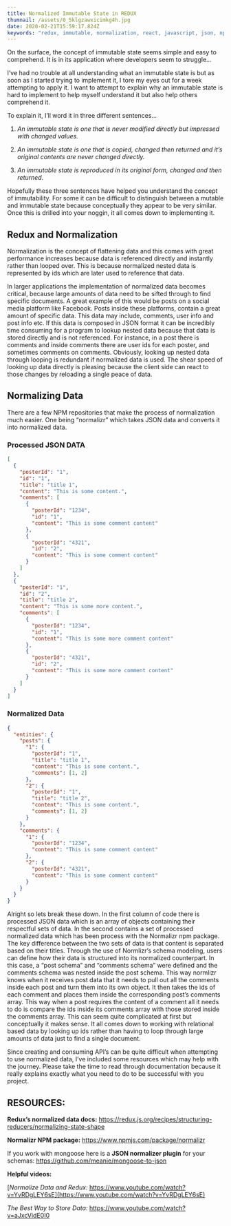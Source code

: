 ```yaml
---
title: Normalized Immutable State in REDUX
thumnail: /assets/0_5klgzawxicimkg4h.jpg
date: 2020-02-21T15:59:17.824Z
keywords: "redux, immutable, normalization, react, javascript, json, npm, "
---
```


On the surface, the concept of immutable state seems simple and easy to
comprehend. It is in its application where developers seem to struggle…

I’ve had no trouble at all understanding what an immutable state is but as soon as I started trying to implement it, I tore my eyes out for a week attempting to apply it. I want to attempt to explain why an immutable state is hard to implement to help myself understand it but also help others comprehend it.

To explain it, I’ll word it in three different sentences…

1. _An immutable state is one that is never modified directly but impressed with changed values._

2. _An immutable state is one that is copied, changed then returned and it’s original contents are never changed directly._

3. _An immutable state is reproduced in its original form, changed and then returned._

Hopefully these three sentences have helped you understand the concept of immutability. For some it can be difficult to distinguish between a mutable and immutable state because conceptually they appear to be very similar. Once this is drilled into your noggin, it all comes down to implementing it.

## Redux and Normalization

Normalization is the concept of flattening data and this comes with great performance increases because data is referenced directly and instantly rather than looped over. This is because normalized nested data is represented by ids which are later used to reference that data.

In larger applications the implementation of normalized data becomes critical, because large amounts of data need to be sifted through to find specific documents. A great example of this would be posts on a social media platform like Facebook. Posts inside these platforms, contain a great amount of specific data. This data may include, comments, user info and post info etc. If this data is composed in JSON format it can be incredibly time consuming for a program to lookup nested data because that data is stored directly and is not referenced. For instance, in a post there is comments and inside comments there are user ids for each poster, and sometimes comments on comments. Obviously, looking up nested data through looping is redundant if normalized data is used. The shear speed of looking up data directly is pleasing because the client side can react to those changes by reloading a single peace of data.

## **Normalizing Data**

There are a few NPM repositories that make the process of normalization much easier. One being “normalizr” which takes JSON data and converts it into normalized data.

### Processed JSON DATA

```json
[
  {
    "posterId": "1",
    "id": "1",
    "title": "title 1",
    "content": "This is some content.",
    "comments": [
      {
        "posterId": "1234",
        "id": "1",
        "content": "This is some comment content"
      },
      {
        "posterId": "4321",
        "id": "2",
        "content": "This is some comment content"
      }
    ]
  },
  {
    "posterId": "1",
    "id": "2",
    "title": "title 2",
    "content": "This is some more content.",
    "comments": [
      {
        "posterId": "1234",
        "id": "1",
        "content": "This is some more comment content"
      },
      {
        "posterId": "4321",
        "id": "2",
        "content": "This is some more comment content"
      }
    ]
  }
]
```

### Normalized Data

```json
{
  "entities": {
    "posts": {
      "1": {
        "posterId": "1",
        "title": "title 1",
        "content": "This is some content.",
        "comments": [1, 2]
      },
      "2": {
        "posterId": "1",
        "title": "title 2",
        "content": "This is some content.",
        "comments": [1, 2]
      }
    },
    "comments": {
      "1": {
        "posterId": "1234",
        "content": "This is some comment content"
      },
      "2": {
        "posterId": "4321",
        "content": "This is some comment content"
      }
    }
  }
}
```

Alright so lets break these down. In the first column of code there is processed JSON data which is an array of objects containing their respectful sets of data. In the second contains a set of processed normalized data which has been process with the Normalizr npm package. The key difference between the two sets of data is that content is separated based on their titles. Through the use of Normlizr’s schema modeling, users can define how their data is structured into its normalized counterpart. In this case, a “post schema” and “comments schema” were defined and the comments schema was nested inside the post schema. This way normlizr knows when it receives post data that it needs to pull out all the comments inside each post and turn them into its own object. It then takes the ids of each comment and places them inside the corresponding post’s comments array. This way when a post requires the content of a comment all it needs to do is compare the ids inside its comments array with those stored inside the comments array. This can seem quite complicated at first but conceptually it makes sense. It all comes down to working with relational based data by looking up ids rather than having to loop through large amounts of data just to find a single document.

Since creating and consuming API’s can be quite difficult when attempting to use normalized data, I’ve included some resources which may help with the journey. Please take the time to read through documentation because it really explains exactly what you need to do to be successful with you project.

## **RESOURCES:**

**Redux’s normalized data docs:** <https://redux.js.org/recipes/structuring-reducers/normalizing-state-shape>

**Normalizr NPM package:** <https://www.npmjs.com/package/normalizr>

If you work with mongoose here is a **JSON normalizer plugin** for your schemas: <https://github.com/meanie/mongoose-to-json>

**Helpful videos:**

[*Normalize Data and Redux:* https://www.youtube.com/watch?v=YvRDgLEY6sE](https://www.youtube.com/watch?v=YvRDgLEY6sE)

*The Best Way to Store Data:* <https://www.youtube.com/watch?v=aJxcVidE0I0>
